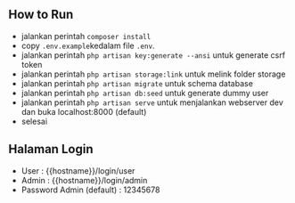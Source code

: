 ## How to Run
- jalankan perintah `composer install`
- copy `.env.example`kedalam file `.env`.
- jalankan perintah `php artisan key:generate --ansi` untuk generate csrf token
- jalankan perintah `php artisan storage:link` untuk melink folder storage
- jalankan perintah `php artisan migrate` untuk schema database
- jalankan perintah `php artisan db:seed` untuk generate dummy user
- jalankan perintah  `php artisan serve` untuk menjalankan webserver dev dan buka localhost:8000 (default)
- selesai

## Halaman Login
- User : {{hostname}}/login/user
- Admin : {{hostname}}/login/admin
- Password Admin (default) : 12345678
